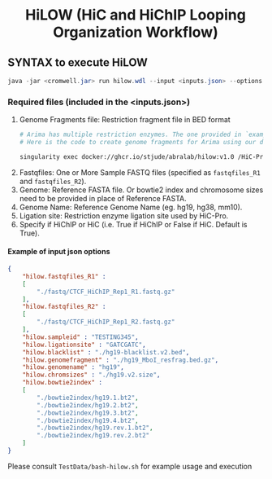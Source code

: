 <p align="center"><h1 align="center">HiLOW (HiC and HiChIP Looping Organization Workflow)</h1></p>

## SYNTAX to execute HiLOW

```java 
java -jar <cromwell.jar> run hilow.wdl --input <inputs.json> --options <options.json>
```


### Required files (included in the <inputs.json>)

1. Genome Fragments file: Restriction fragment file in BED format
    ```bash
    # Arima has multiple restriction enzymes. The one provided in `example/` was generated for hg19.
    # Here is the code to create genome fragments for Arima using our docker image.  

    singularity exec docker://ghcr.io/stjude/abralab/hilow:v1.0 /HiC-Pro_3.1.0/bin/utils/digest_genome.py -r ^GATC G^ANTC -o <output_fragments_name> <genome_fasta>
    ```
2. Fastqfiles: One or More Sample FASTQ files (specified as `fastqfiles_R1` and `fastqfiles_R2`).
3. Genome: Reference FASTA file. Or bowtie2 index and chromosome sizes need to be provided in place of Reference FASTA.
4. Genome Name: Reference Genome Name (eg. hg19, hg38, mm10).
5. Ligation site: Restriction enzyme ligation site used by HiC-Pro.
6. Specify if HiChIP or HiC (i.e. True if HiChIP or False if HiC. Default is True).

#### Example of input json options
```json
{
    "hilow.fastqfiles_R1" : 
    [
        "./fastq/CTCF_HiChIP_Rep1_R1.fastq.gz"
    ],
    "hilow.fastqfiles_R2" : 
    [
        "./fastq/CTCF_HiChIP_Rep1_R2.fastq.gz"
    ],
    "hilow.sampleid" : "TESTING345",
    "hilow.ligationsite" : "GATCGATC",
    "hilow.blacklist" : "./hg19-blacklist.v2.bed",
    "hilow.genomefragment" : "./hg19_MboI_resfrag.bed.gz",
    "hilow.genomename" : "hg19",
    "hilow.chromsizes" : "./hg19.v2.size",
    "hilow.bowtie2index" :
    [
        "./bowtie2index/hg19.1.bt2",
        "./bowtie2index/hg19.2.bt2",
        "./bowtie2index/hg19.3.bt2",
        "./bowtie2index/hg19.4.bt2",
        "./bowtie2index/hg19.rev.1.bt2",
        "./bowtie2index/hg19.rev.2.bt2"
    ]
}
```

Please consult `TestData/bash-hilow.sh` for example usage and execution
